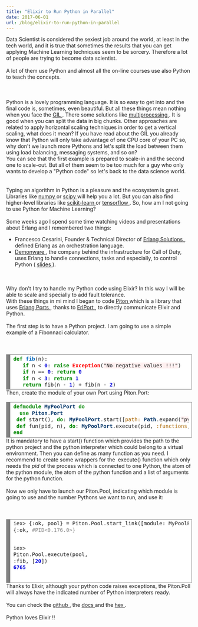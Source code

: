```yaml
---
title: "Elixir to Run Python in Parallel"
date: 2017-06-01
url: /blog/elixir-to-run-python-in-parallel
---
```


<div class="blog-content">
 <div class="paragraph">
  Data Scientist is considered the sexiest job around the world, at least in the tech world, and it is true that sometimes the results that you can get applying Machine Learning techniques seem to be sorcery. Therefore a lot of people are trying to become data scientist.
 <br>
  <br>
    A lot of them use Python and almost all the on-line courses use also Python to teach the concepts.
   <br>
   </br>
  </br>
 </br>
 </div>
 <div class="paragraph">
  Python is a lovely programming language. It is so easy to get into and the final code is, sometimes, even beautiful. But all these things mean nothing when you face the
 <a href="https://en.wikipedia.org/wiki/Global_interpreter_lock" target="_blank">
   GIL
 </a>
  . There some solutions like
 <a href="https://docs.python.org/3.6/library/multiprocessing.html" target="_blank">
   multiprocessing
 </a>
  . It is good when you can split the data in big chunks. Other approaches are related to apply horizontal scaling techniques in order to get a vertical scaling, what does it mean? If you have read about the GIL you already know that Python will only take advantage of one CPU core of your PC so, why don't we launch more Pythons and let's split the load between them using load balancing, messaging systems, and so on?
 <br>
   You can see that the first example is prepared to scale-in and the second one to scale-out. But all of them seem to be too much for a guy who only wants to develop a "Python code" so let's back to the data science world.
  <br>
  </br>
 </br>
 </div>
 <div class="paragraph">
  Typing an algorithm in Python is a pleasure and the ecosystem is great. Libraries like
 <a href="http://www.numpy.org" target="_blank">
   numpy
 </a>
  or
 <a href="https://www.scipy.org" target="_blank">
   scipy
 </a>
  will help you a lot. But you can also find higher-level libraries like
 <a href="http://scikit-learn.org" target="_blank">
   scikit-learn
 </a>
  or
 <a href="https://www.tensorflow.org" target="_blank">
   tensorflow
 </a>
  . So, how am I not going to use Python for Machine Learning?
 <br>
 </br>
 </div>
 <div class="paragraph">
  Some weeks ago I spend some time watching videos and presentations about Erlang and I remembered two things:
 <ul>
  <li>
    Francesco Cesarini, Founder &amp; Technical Director of
   <a href="http://erlang-solutions.com/" target="_blank">
     Erlang Solutions
   </a>
    , defined Erlang as an orchestration language.
  </li>
  <li>
   <a href="https://en.wikipedia.org/wiki/Demonware" target="_blank">
     Demonware
   </a>
    , the company behind the infrastructure for Call of Duty, uses Erlang to handle connections, tasks and especially, to control Python (
   <a href="https://www.erlang-factory.com/upload/presentations/395/ErlangandFirst-PersonShooters.pdf" target="_blank">
     slides
   </a>
    ).
   <br>
   </br>
  </li>
 </ul>
 <br>
   Why don't I try to handle my Python code using Elixir? In this way I will be able to scale and specially to add fault tolerance.
 </br>
 </div>
 <div class="paragraph">
  With these things in mi mind I began to code
 <a href="https://github.com/mendrugory/piton/" target="_blank">
   Piton
 </a>
  which is a library that uses
 <a href="http://erlang.org/doc/reference_manual/ports.html" target="_blank">
   Erlang Ports
 </a>
  , thanks to
 <a href="http://erlport.org/" target="_blank">
   ErlPort
 </a>
  , to directly communicate Elixir and Python.
 <br>
  <br>
    The first step is to have a Python project. I am going to use a simple example of a Fibonnaci calculator.
   <br>
   </br>
  </br>
 </br>
 </div>
 <div>
 <div align="left" class="wcustomhtml" id="717846230400282701" style="width: 100%; overflow-y: hidden;">
  <!-- HTML generated using hilite.me -->
  <div style="background: #ffffff; overflow:auto;width:auto;border:solid gray;border-width:.1em .1em .1em .8em;padding:.2em .6em;">
   <pre style="margin: 0; line-height: 125%">
<span style="color: #008800; font-weight: bold">def</span> <span style="color: #0066BB; font-weight: bold">fib</span>(n):
   <span style="color: #008800; font-weight: bold">if</span> n <span style="color: #333333">&lt;</span> <span style="color: #0000DD; font-weight: bold">0</span>: <span style="color: #008800; font-weight: bold">raise</span> <span style="color: #FF0000; font-weight: bold">Exception</span>(<span style="background-color: #fff0f0">"No negative values !!!"</span>)
   <span style="color: #008800; font-weight: bold">if</span> n <span style="color: #333333">==</span> <span style="color: #0000DD; font-weight: bold">0</span>: <span style="color: #008800; font-weight: bold">return</span> <span style="color: #0000DD; font-weight: bold">0</span>
   <span style="color: #008800; font-weight: bold">if</span> n <span style="color: #333333">&lt;</span> <span style="color: #0000DD; font-weight: bold">3</span>: <span style="color: #008800; font-weight: bold">return</span> <span style="color: #0000DD; font-weight: bold">1</span>
   <span style="color: #008800; font-weight: bold">return</span> fib(n <span style="color: #333333">-</span> <span style="color: #0000DD; font-weight: bold">1</span>) <span style="color: #333333">+</span> fib(n <span style="color: #333333">-</span> <span style="color: #0000DD; font-weight: bold">2</span>)
</pre>
  </div>
 </div>
 </div>
 <div class="paragraph">
  Then, create the module of your own Port using Piton.Port:
 <br>
 </br>
 </div>
 <div>
 <div align="left" class="wcustomhtml" id="906750156870079196" style="width: 100%; overflow-y: hidden;">
  <!-- HTML generated using hilite.me -->
  <div style="background: #ffffff; overflow:auto;width:auto;border:solid gray;border-width:.1em .1em .1em .8em;padding:.2em .6em;">
   <pre style="margin: 0; line-height: 125%">
<span style="color: #008800; font-weight: bold">defmodule</span> <span style="color: #003366; font-weight: bold">MyPoolPort</span> <span style="color: #008800; font-weight: bold">do</span>
<span style="color: #008800; font-weight: bold">  use</span> <span style="color: #003366; font-weight: bold">Piton</span><span style="color: #333333">.</span><span style="color: #003366; font-weight: bold">Port</span>
 <span style="color: #008800; font-weight: bold">def</span> start(), <span style="color: #008800; font-weight: bold">do</span>: <span style="color: #003366; font-weight: bold">MyPoolPort</span><span style="color: #333333">.</span>start([<span style="color: #AA6600">path:</span> <span style="color: #003366; font-weight: bold">Path</span><span style="color: #333333">.</span>expand(<span style="background-color: #fff0f0">"python_folder"</span>), <span style="color: #AA6600">python:</span> <span style="background-color: #fff0f0">"python"</span>], [])
 <span style="color: #008800; font-weight: bold">def</span> fun(pid, n), <span style="color: #008800; font-weight: bold">do</span>: <span style="color: #003366; font-weight: bold">MyPoolPort</span><span style="color: #333333">.</span>execute(pid, <span style="color: #AA6600">:functions</span>, <span style="color: #AA6600">:fun</span>, [n])
<span style="color: #008800; font-weight: bold">end</span>
</pre>
  </div>
 </div>
 </div>
 <div class="paragraph">
  It is mandatory to have a start() function which provides the path to the python project and the python interpreter which could belong to a virtual environment. Then you can define as many function as you need. I recommend to create some wrappers for the  execute() function which only needs the
 <em>
   pid
 </em>
  of the process which is connected to one Python, the atom of the python module, the atom of the python function and a list of arguments for the python function.
 <br>
  <br>
    Now we only have to launch our Piton.Pool, indicating which module is going to use and the number Pythons we want to run, and use it:
   <br>
   </br>
  </br>
 </br>
 </div>
 <div>
 <div align="left" class="wcustomhtml" id="988124758396821656" style="width: 100%; overflow-y: hidden;">
  <!-- HTML generated using hilite.me -->
  <div style="background: #ffffff; overflow:auto;width:auto;border:solid gray;border-width:.1em .1em .1em .8em;padding:.2em .6em;">
   <pre style="margin: 0; line-height: 125%">
iex<span style="color: #333333">&gt;</span> {:ok, pool} <span style="color: #333333">=</span> Piton<span style="color: #333333">.</span>Pool<span style="color: #333333">.</span>start_link([module: MyPoolPort, pool_number: <span style="color: #0000DD; font-weight: bold">2</span>], [])
{:ok, <span style="color: #888888">#PID&lt;0.176.0&gt;}</span>

iex<span style="color: #333333">&gt;</span> Piton<span style="color: #333333">.</span>Pool<span style="color: #333333">.</span>execute(pool, :fib, [<span style="color: #0000DD; font-weight: bold">20</span>])
<span style="color: #0000DD; font-weight: bold">6765</span>
</pre>
  </div>
 </div>
 </div>
 <div class="paragraph">
  Thanks to Elixir, although your python code raises exceptions, the Piton.Poll will always have the indicated number of Python interpreters ready.
 <br>
  <br>
    You can check the
   <a href="https://github.com/mendrugory/piton" target="_blank">
     github
   </a>
    , the
   <a href="https://hexdocs.pm/piton/" target="_blank">
     docs
   </a>
    and the
   <a href="https://hex.pm/packages/piton" target="_blank">
     hex
   </a>
    .
   <br>
    <br>
      Python loves Elixir !!
     <br>
     </br>
    </br>
   </br>
  </br>
 </br>
 </div>
</div>
